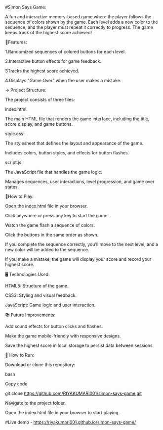 #Simon Says Game:

A fun and interactive memory-based game where the player follows the sequence of colors shown by the game. Each level adds a new color to the sequence, and the player must repeat it correctly to progress. The game keeps track of the highest score achieved!

🚀Features:

1.Randomized sequences of colored buttons for each level.

2.Interactive button effects for game feedback.

3Tracks the highest score achieved.

4.Displays "Game Over" when the user makes a mistake.

-> Project Structure:

The project consists of three files:

index.html:

The main HTML file that renders the game interface, including the title, score display, and game buttons.

style.css:

The stylesheet that defines the layout and appearance of the game.

Includes colors, button styles, and effects for button flashes.

script.js:

The JavaScript file that handles the game logic.

Manages sequences, user interactions, level progression, and game over states.

🚀How to Play:

Open the index.html file in your browser.

Click anywhere or press any key to start the game.

Watch the game flash a sequence of colors.

Click the buttons in the same order as shown.

If you complete the sequence correctly, you'll move to the next level, and a new color will be added to the sequence.

If you make a mistake, the game will display your score and record your highest score.

🖥️ Technologies Used:

HTML5: Structure of the game.

CSS3: Styling and visual feedback.

JavaScript: Game logic and user interaction.

📚 Future Improvements:

Add sound effects for button clicks and flashes.

Make the game mobile-friendly with responsive designs.

Save the highest score in local storage to persist data between sessions.

🔧 How to Run:

Download or clone this repository:

bash

Copy code

git clone https://github.com/RIYAKUMARI001/simon-says-game.git <repo-link>

Navigate to the project folder.

Open the index.html file in your browser to start playing.

#Live demo - https://riyakumari001.github.io/simon-says-game/

